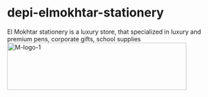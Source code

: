 # depi-elmokhtar-stationery
El Mokhtar stationery is a luxury store, that specialized in luxury and premium pens, corporate gifts, school supplies
<img width="416" height="110" alt="M-logo-1" src="https://github.com/user-attachments/assets/b77638a1-3897-4c76-af34-609a4983f4b8" />
